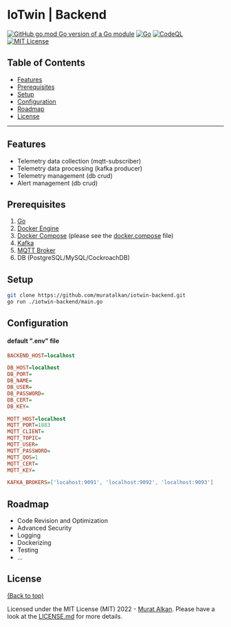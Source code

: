 # IoTwin | Backend

[![GitHub go.mod Go version of a Go module](https://img.shields.io/github/go-mod/go-version/gomods/athens.svg)](https://github.com/muratalkan/iotwin-backend)
[![Go](https://github.com/muratalkan/iotwin-backend/actions/workflows/go.yml/badge.svg)](https://github.com/muratalkan/iotwin-backend/actions/workflows/go.yml)
[![CodeQL](https://github.com/muratalkan/iotwin-backend/actions/workflows/codeql.yml/badge.svg)](https://github.com/muratalkan/iotwin-backend/actions/workflows/codeql.yml)
[![MIT License](https://img.shields.io/badge/License-MIT-blue.svg)](https://github.com/muratalkan/iotwin-backend/blob/master/LICENSE.md)


## Table of Contents
- [Features](#features)
- [Prerequisites](#prerequisites)
- [Setup](#setup)
- [Configuration](#configuration)
- [Roadmap](#roadmap)
- [License](#license)

-------

## Features
- Telemetry data collection (mqtt-subscriber)
- Telemetry data processing (kafka producer)
- Telemetry management (db crud)
- Alert management (db crud)

## Prerequisites
1. [Go](https://go.dev/dl/)
2. [Docker Engine](https://docs.docker.com/engine/install/)
2. [Docker Compose](https://docs.docker.com/compose/install/) (please see the [docker.compose](https://github.com/muratalkan/iotwin-backend/blob/master/docker/docker-compose.yml) file)
3. [Kafka](https://kafka.apache.org/downloads)
4. [MQTT Broker](https://mosquitto.org/download/)
5. DB (PostgreSQL/MySQL/CockroachDB)

## Setup

```bash
git clone https://github.com/muratalkan/iotwin-backend.git
go run ./iotwin-backend/main.go
```

## Configuration

#### default ".env" file

```ini
BACKEND_HOST=localhost 

DB_HOST=localhost
DB_PORT=
DB_NAME=
DB_USER=
DB_PASSWORD=
DB_CERT=
DB_KEY=

MQTT_HOST=localhost
MQTT_PORT=1883
MQTT_CLIENT=
MQTT_TOPIC=
MQTT_USER=
MQTT_PASSWORD=
MQTT_QOS=1
MQTT_CERT=
MQTT_KEY=

KAFKA_BROKERS=['locahost:9091', 'localhost:9092', 'localhost:9093']
```

## Roadmap
- Code Revision and Optimization
- Advanced Security
- Logging
- Dockerizing
- Testing
- ...

## License
[(Back to top)](#table-of-contents)

Licensed under the MIT License (MIT) 2022 - [Murat Alkan](https://github.com/muratalkan). Please have a look at the [LICENSE.md](LICENSE.md) for more details.
